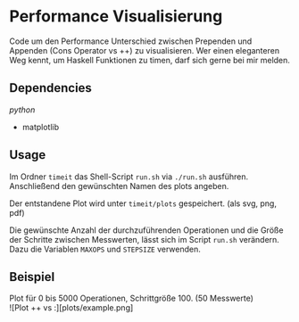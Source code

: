 # Performance Visualisierung
Code um den Performance Unterschied zwischen Prependen und Appenden (Cons Operator vs ++) zu visualisieren. Wer einen eleganteren Weg kennt, um Haskell Funktionen zu timen, darf sich gerne bei mir melden.

## Dependencies
_python_  
- matplotlib

## Usage
Im Ordner `timeit` das Shell-Script `run.sh` via `./run.sh` ausführen.
Anschließend den gewünschten Namen des plots angeben.  

Der entstandene Plot wird unter `timeit/plots` gespeichert. (als svg, png, pdf)

Die gewünschte Anzahl der durchzuführenden Operationen und die Größe der Schritte zwischen Messwerten, lässt sich im Script `run.sh` verändern. Dazu die Variablen `MAXOPS` und `STEPSIZE` verwenden.

## Beispiel
Plot für 0 bis 5000 Operationen, Schrittgröße 100. (50 Messwerte)  
![Plot ++ vs :][plots/example.png]
